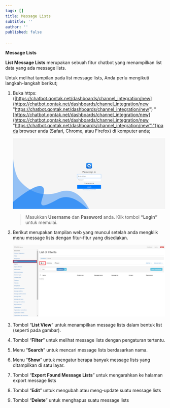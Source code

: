 ```yaml
---
tags: []
title: Message Lists
subtitle: ''
author: ''
published: false

---
```

**Message Lists**

**List Message Lists** merupakan sebuah fitur chatbot yang menampilkan list data yang ada message lists.

Untuk melihat tampilan pada list message lists, Anda perlu mengikuti langkah-langkah berikut;

1. Buka https: ([https://chatbot.qontak.net/dashboards/channel_integration/new](https://chatbot.qontak.net/dashboards/channel_integration/new "https://chatbot.qontak.net/dashboards/channel_integration/new") "[https://chatbot.qontak.net/dashboards/channel_integration/new](https://chatbot.qontak.net/dashboards/channel_integration/new "https://chatbot.qontak.net/dashboards/channel_integration/new")"))pada browser anda (Safari, Chrome, atau Firefox) di komputer anda;

   ![](/uploads/channell.PNG)

   > Masukkan **Username** dan **Password** anda. Klik tombol **“Login”** untuk memulai.
2. Berikut merupakan tampilan web yang muncul setelah anda mengklik menu message lists dengan fitur-fitur yang disediakan.

   ![](/uploads/intents.PNG)
3. Tombol “**List View**” untuk menampilkan message lists dalam bentuk list (seperti pada gambar).
4. Tombol “**Filter**” untuk melihat message lists dengan pengaturan tertentu.
5. Menu “**Search**” untuk mencari message lists berdasarkan nama.
6. Menu “**Show**” untuk mengatur berapa banyak message lists yang ditampilkan di satu layar.
7. Tombol “**Export Found Message Lists**” untuk mengarahkan ke halaman export message lists
8. Tombol “**Edit**” untuk mengubah atau meng-update suatu message lists
9. Tombol “**Delete**” untuk menghapus suatu message lists